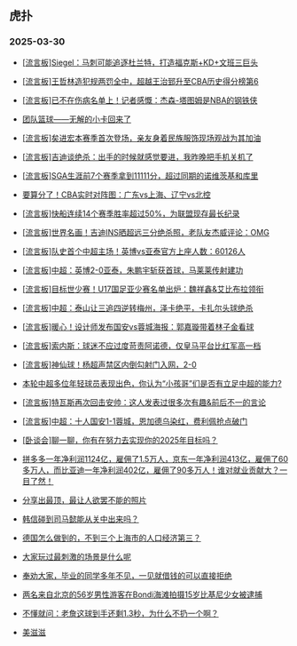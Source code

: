 ## 虎扑 
### 2025-03-30

+ [[流言板]Siegel：马刺可能追逐杜兰特，打造福克斯+KD+文班三巨头](https://bbs.hupu.com/631440329.html)

+ [[流言板]王哲林造犯规两罚全中，超越王治郅升至CBA历史得分榜第6](https://bbs.hupu.com/631436870.html)

+ [[流言板]已不在伤病名单上！记者感慨：杰森-塔图姆是NBA的钢铁侠](https://bbs.hupu.com/631435323.html)

+ [团队篮球——无解的小卡回来了](https://bbs.hupu.com/631437079.html)

+ [[流言板]矣进宏本赛季首次登场，亲友身着民族服饰现场观战为其加油](https://bbs.hupu.com/631437696.html)

+ [[流言板]吉迪谈绝杀：出手的时候就感觉要进，我昨晚把手机关机了](https://bbs.hupu.com/631436227.html)

+ [[流言板]SGA生涯前7个赛季拿到11111分，超过同期的诺维茨基和库里](https://bbs.hupu.com/631435506.html)

+ [要算分了！CBA实时对阵图：广东vs上海、辽宁vs北控](https://bbs.hupu.com/631440155.html)

+ [[流言板]快船连续14个赛季胜率超过50%，为联盟现存最长纪录](https://bbs.hupu.com/631437209.html)

+ [[流言板]世界名画！吉迪INS晒超远三分绝杀照，老队友杰威评论：OMG](https://bbs.hupu.com/631437019.html)

+ [[流言板]队史首个中超主场！英博vs亚泰官方上座人数：60126人](https://bbs.hupu.com/631434658.html)

+ [[流言板]中超：英博2-0亚泰，朱鹏宇斩获首球，马莱莱传射建功](https://bbs.hupu.com/631434754.html)

+ [[流言板]目标世少赛！U17国足亚少赛名单出炉：魏祥鑫&amp;艾比布拉领衔](https://bbs.hupu.com/631434256.html)

+ [[流言板]中超：泰山让三追四逆转梅州，泽卡绝平，卡扎尔头球绝杀](https://bbs.hupu.com/631438198.html)

+ [[流言板]暖心！设计师发布国安vs蓉城海报：郭嘉璇带着林子金看球](https://bbs.hupu.com/631431464.html)

+ [[流言板]索内斯：球迷不应过度苛责阿诺德，仅皇马平台比红军高一档](https://bbs.hupu.com/631432909.html)

+ [[流言板]神仙球！杨超声禁区内倒勾射门入网，2-0](https://bbs.hupu.com/631436294.html)

+ [本轮中超多位年轻球员表现出色，你认为“小孩哥”们是否有立足中超的能力?](https://bbs.hupu.com/631438862.html)

+ [[流言板]特瓦斯再次回击安帅：这人发表过很多次有趣&amp;前后不一的言论](https://bbs.hupu.com/631436010.html)

+ [[流言板]中超：十人国安1-1蓉城，恩加德乌染红，费利佩抢点破门](https://bbs.hupu.com/631438856.html)

+ [[卧谈会]聊一聊，你有在努力去实现你的2025年目标吗？](https://bbs.hupu.com/631437131.html)

+ [拼多多一年净利润1124亿，雇佣了1.5万人，京东一年净利润413亿，雇佣了60多万人，而比亚迪一年净利润402亿，雇佣了90多万人！谁对就业贡献大？一目了然！](https://bbs.hupu.com/631436464.html)

+ [分享出最顶，最让人欲罢不能的照片](https://bbs.hupu.com/631436453.html)

+ [韩信碰到司马懿能从关中出来吗？](https://bbs.hupu.com/631436248.html)

+ [德国怎么做到的，不到三个上海市的人口经济第三？](https://bbs.hupu.com/631436296.html)

+ [大家玩过最刺激的场景是什么呢](https://bbs.hupu.com/631436332.html)

+ [奉劝大家，毕业的同学多年不见，一见就借钱的可以直接拒绝](https://bbs.hupu.com/631435404.html)

+ [两名来自北京的56岁男性游客在Bondi海滩拍摄15岁比基尼少女被逮捕](https://bbs.hupu.com/631436632.html)

+ [不懂就问：老詹这球到手还剩1.3秒，为什么不扔一个啊？](https://bbs.hupu.com/631435676.html)

+ [美滋滋](https://bbs.hupu.com/631439063.html)

